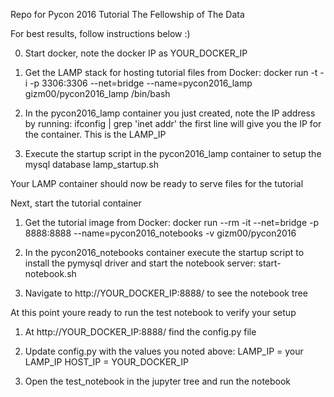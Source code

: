 Repo for Pycon 2016 Tutorial The Fellowship of The Data

For best results, follow instructions below :)

0. Start docker, note the docker IP as YOUR_DOCKER_IP

1. Get the LAMP stack for hosting tutorial files from Docker:
	docker run -t -i -p 3306:3306 --net=bridge --name=pycon2016_lamp  gizm00/pycon2016_lamp /bin/bash

2. In the pycon2016_lamp container you just created, note the IP address by running:
	ifconfig | grep 'inet addr'
	the first line will give you the IP for the container. This is the LAMP_IP

3. Execute the startup script in the pycon2016_lamp container to setup the mysql database
	lamp_startup.sh

Your LAMP container should now be ready to serve files for the tutorial

Next, start the tutorial container

1. Get the tutorial image from Docker:
	docker run --rm -it --net=bridge -p 8888:8888 --name=pycon2016_notebooks -v gizm00/pycon2016

2. In the pycon2016_notebooks container execute the startup script to install the pymysql driver and start the notebook server:
	start-notebook.sh

3. Navigate to http://YOUR_DOCKER_IP:8888/ to see the notebook tree

At this point youre ready to run the test notebook to verify your setup

1. At http://YOUR_DOCKER_IP:8888/ find the config.py file

2. Update config.py with the values you noted above:
	LAMP_IP = your LAMP_IP
	HOST_IP = YOUR_DOCKER_IP

3. Open the test_notebook in the jupyter tree and run the notebook

